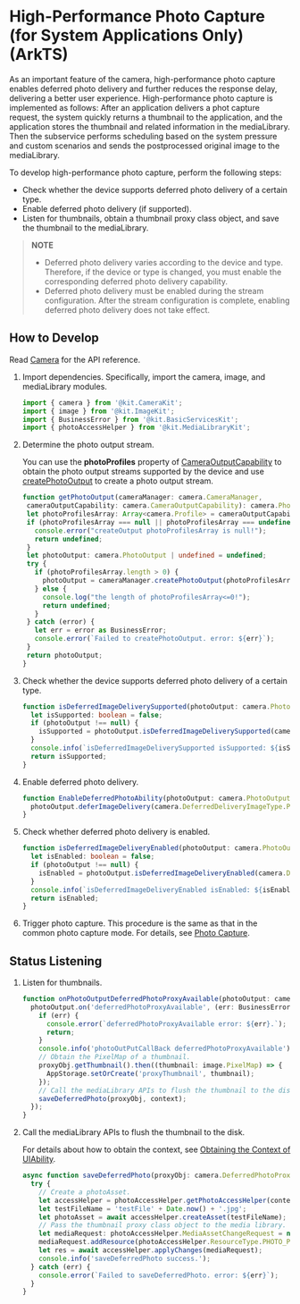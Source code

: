 # High-Performance Photo Capture (for System Applications Only) (ArkTS)
<!--Kit: Camera Kit-->
<!--Subsystem: Multimedia-->
<!--Owner: @qano-->
<!--Designer: @leo_ysl-->
<!--Tester: @xchaosioda-->
<!--Adviser: @zengyawen-->

As an important feature of the camera, high-performance photo capture enables deferred photo delivery and further reduces the response delay, delivering a better user experience. High-performance photo capture is implemented as follows: After an application delivers a phot capture request, the system quickly returns a thumbnail to the application, and the application stores the thumbnail and related information in the mediaLibrary. Then the subservice performs scheduling based on the system pressure and custom scenarios and sends the postprocessed original image to the mediaLibrary.

To develop high-performance photo capture, perform the following steps:

- Check whether the device supports deferred photo delivery of a certain type.
- Enable deferred photo delivery (if supported).
- Listen for thumbnails, obtain a thumbnail proxy class object, and save the thumbnail to the mediaLibrary.

> **NOTE**
> 
> - Deferred photo delivery varies according to the device and type. Therefore, if the device or type is changed, you must enable the corresponding deferred photo delivery capability.
> - Deferred photo delivery must be enabled during the stream configuration. After the stream configuration is complete, enabling deferred photo delivery does not take effect.



## How to Develop

Read [Camera](../../reference/apis-camera-kit/arkts-apis-camera.md) for the API reference.

1. Import dependencies. Specifically, import the camera, image, and mediaLibrary modules.

   ```ts
   import { camera } from '@kit.CameraKit';
   import { image } from '@kit.ImageKit';
   import { BusinessError } from '@kit.BasicServicesKit';
   import { photoAccessHelper } from '@kit.MediaLibraryKit';
   ```

2. Determine the photo output stream.

   You can use the **photoProfiles** property of [CameraOutputCapability](../../reference/apis-camera-kit/arkts-apis-camera-i.md#cameraoutputcapability) to obtain the photo output streams supported by the device and use [createPhotoOutput](../../reference/apis-camera-kit/arkts-apis-camera-CameraManager.md#createphotooutput11) to create a photo output stream.

   ```ts
   function getPhotoOutput(cameraManager: camera.CameraManager,
    cameraOutputCapability: camera.CameraOutputCapability): camera.PhotoOutput | undefined {
    let photoProfilesArray: Array<camera.Profile> = cameraOutputCapability.photoProfiles;
    if (photoProfilesArray === null || photoProfilesArray === undefined) {
      console.error("createOutput photoProfilesArray is null!");
      return undefined;
    }
    let photoOutput: camera.PhotoOutput | undefined = undefined;
    try {
      if (photoProfilesArray.length > 0) {
        photoOutput = cameraManager.createPhotoOutput(photoProfilesArray[0]);
      } else {
        console.log("the length of photoProfilesArray<=0!");
        return undefined;
      }
    } catch (error) {
      let err = error as BusinessError;
      console.error(`Failed to createPhotoOutput. error: ${err}`);
    }
    return photoOutput;
   }
   ```

3. Check whether the device supports deferred photo delivery of a certain type.

   ```ts
   function isDeferredImageDeliverySupported(photoOutput: camera.PhotoOutput): boolean {
     let isSupported: boolean = false;
     if (photoOutput !== null) {
       isSupported = photoOutput.isDeferredImageDeliverySupported(camera.DeferredDeliveryImageType.PHOTO);
     }
     console.info(`isDeferredImageDeliverySupported isSupported: ${isSupported}`);
     return isSupported;
   }
   ```

4. Enable deferred photo delivery.

   ```ts
   function EnableDeferredPhotoAbility(photoOutput: camera.PhotoOutput): void {
     photoOutput.deferImageDelivery(camera.DeferredDeliveryImageType.PHOTO);
   }
   ```

5. Check whether deferred photo delivery is enabled.

   ```ts
   function isDeferredImageDeliveryEnabled(photoOutput: camera.PhotoOutput): boolean {
   	 let isEnabled: boolean = false;
     if (photoOutput !== null) {
   	   isEnabled = photoOutput.isDeferredImageDeliveryEnabled(camera.DeferredDeliveryImageType.PHOTO);
     }
     console.info(`isDeferredImageDeliveryEnabled isEnabled: ${isEnabled}`);
     return isEnabled;
   }
   ```

6. Trigger photo capture. This procedure is the same as that in the common photo capture mode. For details, see [Photo Capture](camera-shooting.md).

## Status Listening

1. Listen for thumbnails.

   ```ts
   function onPhotoOutputDeferredPhotoProxyAvailable(photoOutput: camera.PhotoOutput, context: Context): void {
     photoOutput.on('deferredPhotoProxyAvailable', (err: BusinessError, proxyObj: camera.DeferredPhotoProxy): void => {
       if (err) {
         console.error(`deferredPhotoProxyAvailable error: ${err}.`);
         return;
       }
       console.info('photoOutPutCallBack deferredPhotoProxyAvailable');
       // Obtain the PixelMap of a thumbnail.
       proxyObj.getThumbnail().then((thumbnail: image.PixelMap) => {
         AppStorage.setOrCreate('proxyThumbnail', thumbnail);
       });
       // Call the mediaLibrary APIs to flush the thumbnail to the disk. See the code below.
       saveDeferredPhoto(proxyObj, context);
     });
   }
   ```

2. Call the mediaLibrary APIs to flush the thumbnail to the disk.

   For details about how to obtain the context, see [Obtaining the Context of UIAbility](../../application-models/uiability-usage.md#obtaining-the-context-of-uiability).

   ```ts
   async function saveDeferredPhoto(proxyObj: camera.DeferredPhotoProxy, context: Context) {    
     try {
       // Create a photoAsset.
       let accessHelper = photoAccessHelper.getPhotoAccessHelper(context);
       let testFileName = 'testFile' + Date.now() + '.jpg';
       let photoAsset = await accessHelper.createAsset(testFileName);
       // Pass the thumbnail proxy class object to the media library.
       let mediaRequest: photoAccessHelper.MediaAssetChangeRequest = new photoAccessHelper.MediaAssetChangeRequest(photoAsset);
       mediaRequest.addResource(photoAccessHelper.ResourceType.PHOTO_PROXY, proxyObj);
       let res = await accessHelper.applyChanges(mediaRequest);
       console.info('saveDeferredPhoto success.');
     } catch (err) {
       console.error(`Failed to saveDeferredPhoto. error: ${err}`);
     }
   }
   ```
